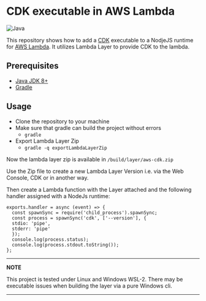 # CDK executable in AWS Lambda

![Java](https://img.shields.io/badge/java-%23ED8B00.svg?style=for-the-badge&logo=java&logoColor=white)

This repository shows how to add a [CDK](https://aws.amazon.com/cdk/) executable to a NodjeJS runtime for [AWS Lambda](https://aws.amazon.com/lambda/). It utilizes Lambda Layer to provide CDK to the lambda.

## Prerequisites

- [Java JDK 8+](https://adoptopenjdk.net/)
- [Gradle](https://gradle.org/install)

## Usage
- Clone the repository to your machine
- Make sure that gradle can build the project without errors
  - `gradle`
- Export Lambda Layer Zip
  - `gradle -q exportLambdaLayerZip`

Now the lambda layer zip is available in `/build/layer/aws-cdk.zip`

Use the Zip file to create a new Lambda Layer Version i.e. via the Web Console, CDK or in another way.

Then create a Lambda function with the Layer attached and the following handler assigned with a NodeJs runtime:

    exports.handler = async (event) => {
      const spawnSync = require('child_process').spawnSync;
      const process = spawnSync('cdk', ['--version'], {
      stdio: 'pipe',
      stderr: 'pipe'
      });
      console.log(process.status);
      console.log(process.stdout.toString());
    };

---
**NOTE**

This project is tested under Linux and Windows WSL-2. There may be executable issues when building the layer via a pure Windows cli.

---
